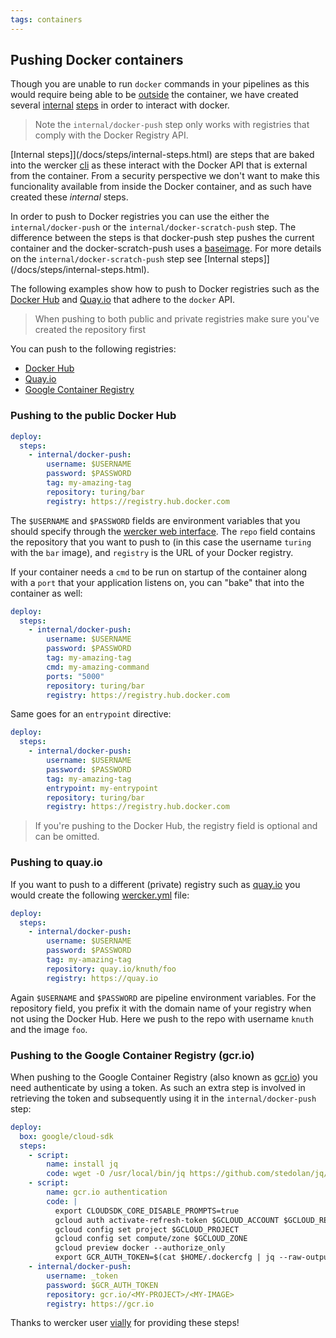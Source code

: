 ```yaml
---
tags: containers
---
```


## Pushing Docker containers

Though you are unable to run `docker` commands in your pipelines as this
would require being able to be [outside](/docs/faq/can-i-run-docker-commands.html) the container, we have created
several [internal](/docs/steps/internal-steps.html) [steps](/docs/steps/index.html) in order to interact with docker.

> Note the `internal/docker-push` step only works with registries that
comply with the Docker Registry API.

[Internal steps]](/docs/steps/internal-steps.html) are steps that are baked into the
wercker [cli](/docs/using-the-cli/available-commands.html) as these interact with
the Docker API that is external from the container. From a security perspective
we don't want to make this funcionality
available from inside the Docker container, and as such have created these *internal* steps.

In order to push to Docker registries you can use the either the `internal/docker-push` or the
`internal/docker-scratch-push` step. The difference between the steps is that docker-push step
pushes the current container and the docker-scratch-push uses a [baseimage](https://docs.docker.com/articles/baseimages/). For more details on
the `internal/docker-scratch-push` step see [Internal steps]](/docs/steps/internal-steps.html).

The following examples show how to push to Docker registries such as the
[Docker Hub](https://registry.hub.docker.com/) and [Quay.io](http://quay.io) that adhere to
the `docker` API.

> When pushing to both public and private registries make sure you've
created the repository first

You can push to the following registries:

* [Docker Hub](#hub)
* [Quay.io](#quay)
* [Google Container Registry](#gcr)


### <a name="hub" class="anchor"></a> Pushing to the public Docker Hub

```yaml
deploy:
  steps:
    - internal/docker-push:
        username: $USERNAME
        password: $PASSWORD
        tag: my-amazing-tag
        repository: turing/bar
        registry: https://registry.hub.docker.com
```

The `$USERNAME` and `$PASSWORD` fields are environment variables that
you should specify through the [wercker web interface](/docs/environment-variables/index.html). The `repo`
field contains the repository that you want to push to (in this case the
username `turing` with the `bar` image), and `registry` is
the URL of your Docker registry.

If your container needs a `cmd` to be run on startup of the container along
with a `port` that your application listens on, you can "bake" that into
the container as well:

```yaml
deploy:
  steps:
    - internal/docker-push:
        username: $USERNAME
        password: $PASSWORD
        tag: my-amazing-tag
        cmd: my-amazing-command
        ports: "5000"
        repository: turing/bar
        registry: https://registry.hub.docker.com
```

Same goes for an `entrypoint` directive:

```yaml
deploy:
  steps:
    - internal/docker-push:
        username: $USERNAME
        password: $PASSWORD
        tag: my-amazing-tag
        entrypoint: my-entrypoint
        repository: turing/bar
        registry: https://registry.hub.docker.com
```

> If you're pushing to the Docker Hub, the registry field is optional and can be omitted.

### <a name="quay" class="anchor"></a> Pushing to quay.io

If you want to push to a different (private) registry such as [quay.io](http://quay.io) you
would create the following [wercker.yml](/docs/wercker-yml/creating-a-yml.html) file:

```yaml
deploy:
  steps:
    - internal/docker-push:
        username: $USERNAME
        password: $PASSWORD
        tag: my-amazing-tag
        repository: quay.io/knuth/foo
        registry: https://quay.io
```

Again `$USERNAME` and `$PASSWORD` are pipeline environment variables.
For the repository field, you prefix it with the domain name of your registry
when not using the Docker Hub. Here we push to the repo with username
`knuth` and the image `foo`.

### <a name="gcr" class="anchor"></a> Pushing to the Google Container Registry (gcr.io)

When pushing to the Google Container Registry (also known as
[gcr.io](http://gcr.io)) you need authenticate by using a token. As such
an extra step is involved in retrieving the token and subsequently using
it in the `internal/docker-push` step:

```yaml
deploy:
  box: google/cloud-sdk
  steps:
    - script:
        name: install jq
        code: wget -O /usr/local/bin/jq https://github.com/stedolan/jq/releases/download/jq-1.5rc1/jq-linux-x86_64-static && chmod a+x /usr/local/bin/jq
    - script:
        name: gcr.io authentication
        code: |
          export CLOUDSDK_CORE_DISABLE_PROMPTS=true
          gcloud auth activate-refresh-token $GCLOUD_ACCOUNT $GCLOUD_REFRESH_TOKEN
          gcloud config set project $GCLOUD_PROJECT
          gcloud config set compute/zone $GCLOUD_ZONE
          gcloud preview docker --authorize_only
          export GCR_AUTH_TOKEN=$(cat $HOME/.dockercfg | jq --raw-output '.["https://gcr.io"].auth' | base64 --decode | cut -d ':' -f2)
    - internal/docker-push:
        username: _token
        password: $GCR_AUTH_TOKEN
        repository: gcr.io/<MY-PROJECT>/<MY-IMAGE>
        registry: https://gcr.io
```

Thanks to wercker user [vially](https://github.com/vially) for providing these steps!

